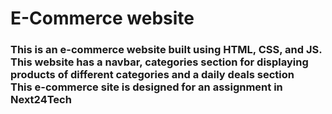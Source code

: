 
<h1>E-Commerce website</h1>
<h3>This is an e-commerce website built using HTML, CSS, and JS.<br>This website has a navbar, categories section for displaying products of different categories and a daily deals section<br>This e-commerce site is designed for an assignment in Next24Tech</h3>
